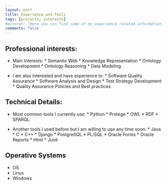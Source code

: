 ```yaml
---
layout: post
title: Experience and Tools
tags: [projects, interests]
#excerpt: "Here you can find some of my experience related information."
comments: false
---
```


## Professional interests:
* Main Interests:
              * Semantic Web
              * Knowledge Representation
              * Ontology Development
              * Ontology Reasoning
              * Data Modeling

* I am also interested and have experience in:
              * Software Quality Assurance
                    * Software Analysis and Design
                    * Test Strategy Development
                    * Quality Assurance Policies and Best practices

## Technical Details:

* Most common tools I currently use:
              * Python
              * Protege
              * OWL
              * RDF
              * SPARQL

* Another tools I used before but I am willing to use any time soon:
              * Java
              * C
              * C++
              * Django
              * PostgreSQL
              * PL/SQL
              * Oracle Forms
              * Oracle Reports
              * Html
              * Junit

## Operative Systems
* OS
* Linux
* Windows
